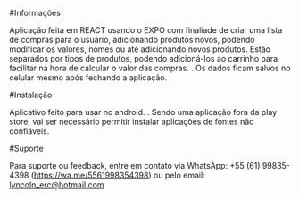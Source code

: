 #Informações

Aplicação feita em REACT usando o EXPO com finaliade de criar uma lista de compras para o usuário, adicionando produtos novos, podendo modificar os valores, nomes ou até adicionando novos
produtos. Estão separados por tipos de produtos, podendo adicioná-los ao carrinho para facilitar na hora de calcular o valor das compras.
.
Os dados ficam salvos no celular mesmo após fechando a aplicação.

#Instalação

Aplicativo feito para usar no android.
.
Sendo uma aplicação fora da play store, vai ser necessário permitir instalar aplicações de fontes não confiáveis.


#Suporte

Para suporte ou feedback, entre em contato via WhatsApp: +55 (61) 99835-4398 (https://wa.me/5561998354398)
ou pelo email: lyncoln_erc@hotmail.com

